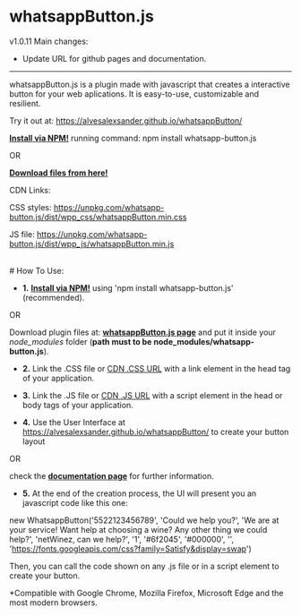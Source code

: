 # whatsappButton.js
v1.0.11
Main changes:
- Update URL for github pages and documentation.

------------------------------------------------------------------

whatsappButton.js is a plugin made with javascript that creates a interactive button for your web aplications. 
It is easy-to-use, customizable and resilient.

Try it out at: https://alvesalexsander.github.io/whatsappButton/

**[Install via NPM!](https://npmjs.com/package/whatsapp-button.js)** running command: npm install whatsapp-button.js

OR 

**[Download files from here!](https://github.com/alvesalexsander/whatsapp-button.js)**

CDN Links:

CSS styles: https://unpkg.com/whatsapp-button.js/dist/wpp_css/whatsappButton.min.css

JS file: https://unpkg.com/whatsapp-button.js/dist/wpp_js/whatsappButton.min.js

<br>
# How To Use:

- **1.** **[Install via NPM!](https://npmjs.com/package/whatsapp-button.js)** using 'npm install whatsapp-button.js' (recommended).

OR

Download plugin files at: **[whatsappButton.js page](https://github.com/alvesalexsander/whatsapp-button.js)** and put it inside your *node_modules* folder (**path must to be node_modules/whatsapp-button.js**).

- **2.** Link the .CSS file or [CDN .CSS URL](https://unpkg.com/whatsapp-button.js/dist/wpp_css/whatsappButton.min.css) with a link element in the head tag of your application. 

- **3.** Link the .JS file or [CDN .JS URL](https://unpkg.com/whatsapp-button.js/dist/wpp_js/whatsappButton.min.js) with a script element in the head or body tags of your application. 

- **4.** Use the User Interface at https://alvesalexsander.github.io/whatsappButton/ to create your button layout 

OR

check the **[documentation page](https://github.com/alvesalexsander/whatsappButton)** for further information.

- **5.** At the end of the creation process, the UI will present you an javascript code like this one:

new WhatsappButton('5522123456789', 'Could we help you?', 'We are at your service! Want help at choosing a wine? Any other thing we could help?', 'netWinez, can we help?', '1', '#6f2045', '#000000', '', 'https://fonts.googleapis.com/css?family=Satisfy&display=swap')

Then, you can call the code shown on any .js file or in a script element to create your button.

*Compatible with Google Chrome, Mozilla Firefox, Microsoft Edge and the most modern browsers.
